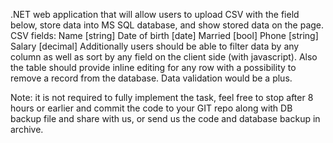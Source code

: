 .NET web application that will allow users to upload CSV with the field below, store data into MS SQL database, and show stored data on the page.
CSV fields:
Name [string]
Date of birth [date]
Married [bool]
Phone [string]
Salary [decimal] 
Additionally users should be able to filter data by any column as well as sort by any field on the client side (with javascript).
Also the table should provide inline editing for any row with a possibility to remove a record from the database. Data validation would be a plus.

Note: it is not required to fully implement the task, feel free to stop after 8 hours or earlier and commit the code to your GIT repo along with DB backup file and share with us, or send us the code and database backup in archive.
